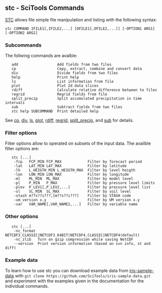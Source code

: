 ## stc - SciTools Commands

[STC](https://github.com/MetOffice/stc) allows file simple file manipulation and listing with the following syntax:

```
stc COMMAND IFILE1[,IFILE2,...] [OFILE1[,OFILE2,...]] [-OPTION1 ARG1] [-OPTION2 ARG2]
```

### Subcommands

The follwing commands are avalble:

```
   add                  Add fields from two files
   cp                   Copy, extract, combine and convert data
   div                  Divide fields from two files
   help                 Print help
   ls                   List information from file
   plot                 Plot 2d data slices
   rdiff                Calculate relative difference between to files
   regrid               Regrid fields from file
   split_precip         Split accumulated precipitation in time intervals
   sub                  Subtract fields from two files
   stc help SUBCOMMAND  Print detailed help
```

See [cp](https://github.com/MetOffice/stc/blob/main/doc/stc_cp.md), [div](https://github.com/MetOffice/stc/blob/main/doc/stc_div.md), [ls](https://github.com/MetOffice/stc/blob/main/doc/stc_ls.md), [plot](https://github.com/MetOffice/stc/blob/main/doc/stc_plot.md), [rdiff](https://github.com/MetOffice/stc/blob/main/doc/stc_rdiff.md), [regrid](https://github.com/MetOffice/stc/blob/main/doc/stc_regrid.md), [split_precip](https://github.com/MetOffice/stc/blob/main/doc/stc_split_precip.md), and [sub](https://github.com/MetOffice/stc/blob/main/doc/stc_sub.md) for details. 

### Filter options

Filter options allow to operated on subsets of the input data. The availble filter options are:

```
   stc [...]
    -fcp   FCP_MIN FCP_MAX            Filter by forecast period
    -lat   LAT_MIN LAT_MAX            Filter by latitude
    -lh    L_HEIGTH_MIN L_HEIGTH_MAX  Filter by level heigth
    -lon   LON_MIN LON_MAX            Filter by longitude
    -ml    ML_MIN  ML_MAX             Filter by model level
    -pl    P_MIN   P_MAX              Filter by pressure level limits
    -plev  P_LEV1[,P_LEV2,...]        Filter by pressure level list
    -sl    SL_MIN  SL_MAX             Filter by soil level
    -stash m??s??i???,[m??s??i???]    Filter by STASH code
    -um_version x.y                   Filter by UM version x.y
    -var   VAR_NAME[,VAR_NAME2,...]   Filter by variable name
```

### Other options
```
   stc [...]
    -nc_format NETCDF3_CLASSIC|NETCDF3_64BIT|NETCDF4_CLASSIC|NETCDF4(default)
    -nc_zlib   Turn on gzip compression while saving NetCDF
    --version  Print version information (based on svn info, st and diff)
```

### Example data

To learn how to use stc you can download example data from [iris-sample-data](https://github.com/SciTools/iris-sample-data) with `git clone https://github.com/SciTools/iris-sample-data.git` and experiment with the examples given in the documentation for the individual commands.
